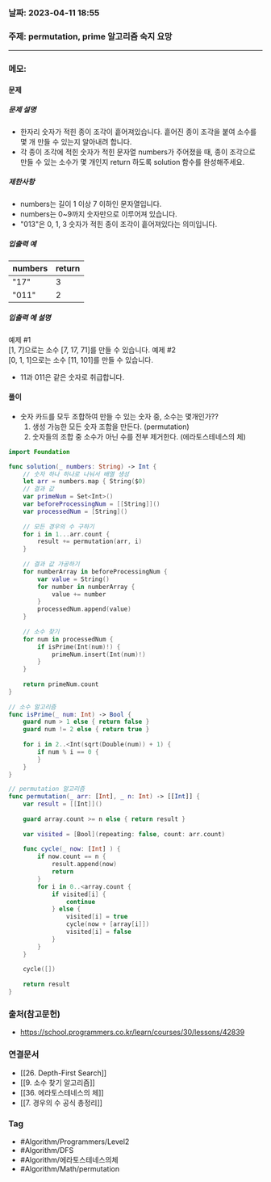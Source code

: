 ### 날짜: 2023-04-11 18:55

### 주제:  permutation, prime 알고리즘 숙지 요망
---
### 메모: 
#### 문제
##### 문제 설명
- 한자리 숫자가 적힌 종이 조각이 흩어져있습니다. 흩어진 종이 조각을 붙여 소수를 몇 개 만들 수 있는지 알아내려 합니다.
- 각 종이 조각에 적힌 숫자가 적힌 문자열 numbers가 주어졌을 때, 종이 조각으로 만들 수 있는 소수가 몇 개인지 return 하도록 solution 함수를 완성해주세요.
##### 제한사항
-   numbers는 길이 1 이상 7 이하인 문자열입니다.
-   numbers는 0~9까지 숫자만으로 이루어져 있습니다.
-   "013"은 0, 1, 3 숫자가 적힌 종이 조각이 흩어져있다는 의미입니다.
##### 입출력 예
| numbers | return |
| ------- | ------ |
| "17"    | 3      |
| "011"   | 2      |

##### 입출력 예 설명
예제 #1  
[1, 7]으로는 소수 [7, 17, 71]를 만들 수 있습니다.
예제 #2  
[0, 1, 1]으로는 소수 [11, 101]를 만들 수 있습니다.
-   11과 011은 같은 숫자로 취급합니다.
#### 풀이 
- 숫자 카드를 모두 조합하여 만들 수 있는 숫자 중, 소수는 몇개인가?? 
	1. 생성 가능한 모든 숫자 조합을 만든다. (permutation)
	2. 숫자들의 조합 중 소수가 아닌 수를 전부 제거한다. (에라토스테네스의 체)
~~~ swift 
import Foundation 

func solution(_ numbers: String) -> Int {
	// 숫자 하나 하나로 나눠서 배열 생성 
	let arr = numbers.map { String($0) 
	// 결과 값 
	var primeNum = Set<Int>()
	var beforeProcessingNum = [[String]]()
	var processedNum = [String]() 
	
	// 모든 경우의 수 구하기 
	for i in 1...arr.count { 
		result += permutation(arr, i)
	}
	
	// 결과 값 가공하기
	for numberArray in beforeProcessingNum { 
		var value = String()
		for number in numberArray { 
			value += number 
		}
		processedNum.append(value)
	}
	
	// 소수 찾기 
	for num in processedNum { 
		if isPrime(Int(num)!) { 
			primeNum.insert(Int(num)!)
		}
	}
	
	return primeNum.count
}
	
// 소수 알고리즘 
func isPrime(_ num: Int) -> Bool { 
	guard num > 1 else { return false }
	guard num != 2 else { return true }
	
	for i in 2..<Int(sqrt(Double(num)) + 1) { 
		if num % i == 0 { 
		}
	}
}

// permutation 알고리즘
func permutation(_ arr: [Int], _ n: Int) -> [[Int]] { 
	var result = [[Int]]()
	
	guard array.count >= n else { return result }
	
	var visited = [Bool](repeating: false, count: arr.count)
	
	func cycle(_ now: [Int] ) { 
		if now.count == n { 
			result.append(now)
			return 
		}
		for i in 0..<array.count { 
			if visited[i] { 
				continue 
			} else { 
				visited[i] = true
				cycle(now + [array[i]])
				visited[i] = false
			}
		}
	}
	
	cycle([])
	
	return result 
}
~~~

### 출처(참고문헌) 
- https://school.programmers.co.kr/learn/courses/30/lessons/42839

### 연결문서 
- [[26. Depth-First Search]]
- [[9. 소수 찾기 알고리즘]]
- [[36. 에라토스테네스의 체]]
- [[7. 경우의 수 공식 총정리]]

### Tag
- #Algorithm/Programmers/Level2 
- #Algorithm/DFS 
- #Algorithm/에라토스테네스의체 
- #Algorithm/Math/permutation 
